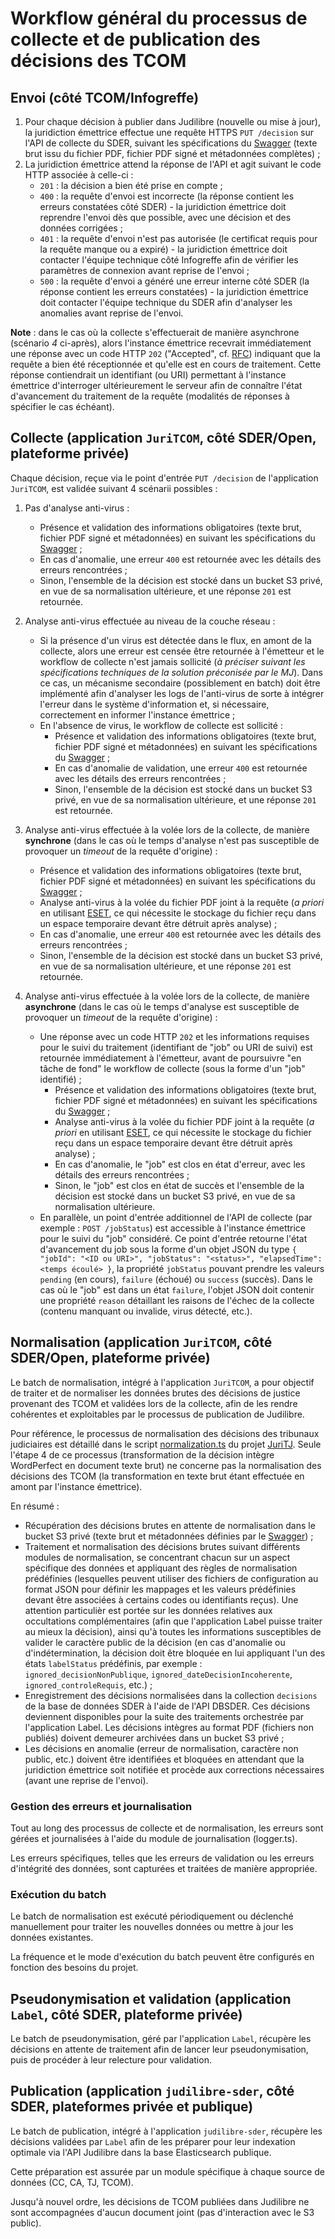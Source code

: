 # Workflow général du processus de collecte et de publication des décisions des TCOM

## Envoi (côté TCOM/Infogreffe)

1. Pour chaque décision à publier dans Judilibre (nouvelle ou mise à jour), la juridiction émettrice effectue une requête HTTPS `PUT /decision` sur l'API de collecte du SDER, suivant les spécifications du [Swagger](./swagger_tcom_collecte.json) (texte brut issu du fichier PDF, fichier PDF signé et métadonnées complètes) ;
2. La juridiction émettrice attend la réponse de l'API et agit suivant le code HTTP associée à celle-ci :
   - `201` : la décision a bien été prise en compte ;
   - `400` : la requête d'envoi est incorrecte (la réponse contient les erreurs constatées côté SDER) - la juridiction émettrice doit reprendre l'envoi dès que possible, avec une décision et des données corrigées ;
   - `401` : la requête d'envoi n'est pas autorisée (le certificat requis pour la requête manque ou a expiré) - la juridiction émettrice doit contacter l'équipe technique côté Infogreffe afin de vérifier les paramètres de connexion avant reprise de l'envoi ;
   - `500` : la requête d'envoi a généré une erreur interne côté SDER (la réponse contient les erreurs constatées) - la juridiction émettrice doit contacter l'équipe technique du SDER afin d'analyser les anomalies avant reprise de l'envoi.

**Note** : dans le cas où la collecte s'effectuerait de manière asynchrone (scénario _4_ ci-après), alors l'instance émettrice recevrait immédiatement une réponse avec un code HTTP `202` ("Accepted", cf. [RFC](https://www.rfc-editor.org/rfc/rfc9110.html#name-202-accepted)) indiquant que la requête a bien été réceptionnée et qu'elle est en cours de traitement. Cette réponse contiendrait un identifiant (ou URI) permettant à l'instance émettrice d'interroger ultérieurement le serveur afin de connaître l'état d'avancement du traitement de la requête (modalités de réponses à spécifier le cas échéant).

## Collecte (application `JuriTCOM`, côté SDER/Open, plateforme privée)

Chaque décision, reçue via le point d'entrée `PUT /decision` de l'application `JuriTCOM`, est validée suivant 4 scénarii possibles :

1. Pas d'analyse anti-virus :

   - Présence et validation des informations obligatoires (texte brut, fichier PDF signé et métadonnées) en suivant les spécifications du [Swagger](./swagger_tcom_collecte.json) ;
   - En cas d'anomalie, une erreur `400` est retournée avec les détails des erreurs rencontrées ;
   - Sinon, l'ensemble de la décision est stocké dans un bucket S3 privé, en vue de sa normalisation ultérieure, et une réponse `201` est retournée.

2. Analyse anti-virus effectuée au niveau de la couche réseau :

   - Si la présence d'un virus est détectée dans le flux, en amont de la collecte, alors une erreur est censée être retournée à l'émetteur et le workflow de collecte n'est jamais sollicité (_à préciser suivant les spécifications techniques de la solution préconisée par le MJ_). Dans ce cas, un mécanisme secondaire (possiblement en batch) doit être implémenté afin d'analyser les logs de l'anti-virus de sorte à intégrer l'erreur dans le système d'information et, si nécessaire, correctement en informer l'instance émettrice ;
   - En l'absence de virus, le workflow de collecte est sollicité :
     - Présence et validation des informations obligatoires (texte brut, fichier PDF signé et métadonnées) en suivant les spécifications du [Swagger](./swagger_tcom_collecte.json) ;
     - En cas d'anomalie de validation, une erreur `400` est retournée avec les détails des erreurs rencontrées ;
     - Sinon, l'ensemble de la décision est stocké dans un bucket S3 privé, en vue de sa normalisation ultérieure, et une réponse `201` est retournée.

3. Analyse anti-virus effectuée à la volée lors de la collecte, de manière **synchrone** (dans le cas où le temps d'analyse n'est pas susceptible de provoquer un _timeout_ de la requête d'origine) :

   - Présence et validation des informations obligatoires (texte brut, fichier PDF signé et métadonnées) en suivant les spécifications du [Swagger](./swagger_tcom_collecte.json) ;
   - Analyse anti-virus à la volée du fichier PDF joint à la requête (_a priori_ en utilisant [ESET](https://help.eset.com/essl/91/fr-FR/on_demand_scan_via_terminal.html), ce qui nécessite le stockage du fichier reçu dans un espace temporaire devant être détruit après analyse) ;
   - En cas d'anomalie, une erreur `400` est retournée avec les détails des erreurs rencontrées ;
   - Sinon, l'ensemble de la décision est stocké dans un bucket S3 privé, en vue de sa normalisation ultérieure, et une réponse `201` est retournée.

4. Analyse anti-virus effectuée à la volée lors de la collecte, de manière **asynchrone** (dans le cas où le temps d'analyse est susceptible de provoquer un _timeout_ de la requête d'origine) :

   - Une réponse avec un code HTTP `202` et les informations requises pour le suivi du traitement (identifiant de "job" ou URI de suivi) est retournée immédiatement à l'émetteur, avant de poursuivre "en tâche de fond" le workflow de collecte (sous la forme d'un "job" identifié) ;
     - Présence et validation des informations obligatoires (texte brut, fichier PDF signé et métadonnées) en suivant les spécifications du [Swagger](./swagger_tcom_collecte.json) ;
     - Analyse anti-virus à la volée du fichier PDF joint à la requête (_a priori_ en utilisant [ESET](https://help.eset.com/essl/91/fr-FR/on_demand_scan_via_terminal.html), ce qui nécessite le stockage du fichier reçu dans un espace temporaire devant être détruit après analyse) ;
     - En cas d'anomalie, le "job" est clos en état d'erreur, avec les détails des erreurs rencontrées ;
     - Sinon, le "job" est clos en état de succès et l'ensemble de la décision est stocké dans un bucket S3 privé, en vue de sa normalisation ultérieure.
   - En parallèle, un point d'entrée additionnel de l'API de collecte (par exemple : `POST /jobStatus`) est accessible à l'instance émettrice pour le suivi du "job" considéré. Ce point d'entrée retourne l'état d'avancement du job sous la forme d'un objet JSON du type `{ "jobId": "<ID ou URI>", "jobStatus": "<status>", "elapsedTime": <temps écoulé> }`, la propriété `jobStatus` pouvant prendre les valeurs `pending` (en cours), `failure` (échoué) ou `success` (succès). Dans le cas où le "job" est dans un état `failure`, l'objet JSON doit contenir une propriété `reason` détaillant les raisons de l'échec de la collecte (contenu manquant ou invalide, virus détecté, etc.).

## Normalisation (application `JuriTCOM`, côté SDER/Open, plateforme privée)

Le batch de normalisation, intégré à l'application `JuriTCOM`, a pour objectif de traiter et de normaliser les données brutes des décisions de justice provenant des TCOM et validées lors de la collecte, afin de les rendre cohérentes et exploitables par le processus de publication de Judilibre.

Pour référence, le processus de normalisation des décisions des tribunaux judiciaires est détaillé dans le script [normalization.ts](https://github.com/Cour-de-cassation/juritj/blob/dev/src/batch/normalization/normalization.ts) du projet [JuriTJ](https://github.com/Cour-de-cassation/juritj). Seule l'étape 4 de ce processus (transformation de la décision intègre WordPerfect en document texte brut) ne concerne pas la normalisation des décisions des TCOM (la transformation en texte brut étant effectuée en amont par l'instance émettrice).

En résumé :

- Récupération des décisions brutes en attente de normalisation dans le bucket S3 privé (texte brut et métadonnées définies par le [Swagger](./swagger_tcom_collecte.json)) ;
- Traitement et normalisation des décisions brutes suivant différents modules de normalisation, se concentrant chacun sur un aspect spécifique des données et appliquant des règles de normalisation prédéfinies (lesquelles peuvent utiliser des fichiers de configuration au format JSON pour définir les mappages et les valeurs prédéfinies devant être associées à certains codes ou identifiants reçus). Une attention particulièr est portée sur les données relatives aux occultations complémentaires (afin que l'application Label puisse traiter au mieux la décision), ainsi qu'à toutes les informations susceptibles de valider le caractère public de la décision (en cas d'anomalie ou d'indétermination, la décision doit être bloquée en lui appliquant l'un des états `labelStatus` prédéfinis, par exemple : `ignored_decisionNonPublique`, `ignored_dateDecisionIncoherente`, `ignored_controleRequis`, etc.) ;
- Enregistrement des décisions normalisées dans la collection `decisions` de la base de données SDER à l'aide de l'API DBSDER. Ces décisions deviennent disponibles pour la suite des traitements orchestrée par l'application Label. Les décisions intègres au format PDF (fichiers non publiés) doivent demeurer archivées dans un bucket S3 privé ;
- Les décisions en anomalie (erreur de normalisation, caractère non public, etc.) doivent être identifiées et bloquées en attendant que la juridiction émettrice soit notifiée et procède aux corrections nécessaires (avant une reprise de l'envoi).

### Gestion des erreurs et journalisation

Tout au long des processus de collecte et de normalisation, les erreurs sont gérées et journalisées à l'aide du module de journalisation (logger.ts).

Les erreurs spécifiques, telles que les erreurs de validation ou les erreurs d'intégrité des données, sont capturées et traitées de manière appropriée.

### Exécution du batch

Le batch de normalisation est exécuté périodiquement ou déclenché manuellement pour traiter les nouvelles données ou mettre à jour les données existantes.

La fréquence et le mode d'exécution du batch peuvent être configurés en fonction des besoins du projet.

## Pseudonymisation et validation (application `Label`, côté SDER, plateforme privée)

Le batch de pseudonymisation, géré par l'application `Label`, récupère les décisions en attente de traitement afin de lancer leur pseudonymisation, puis de procéder à leur relecture pour validation.

## Publication (application `judilibre-sder`, côté SDER, plateformes privée et publique)

Le batch de publication, intégré à l'application `judilibre-sder`, récupère les décisions validées par `Label` afin de les préparer pour leur indexation optimale via l'API Judilibre dans la base Elasticsearch publique.

Cette préparation est assurée par un module spécifique à chaque source de données (CC, CA, TJ, TCOM).

Jusqu'à nouvel ordre, les décisions de TCOM publiées dans Judilibre ne sont accompagnées d'aucun document joint (pas d'interaction avec le S3 public).
